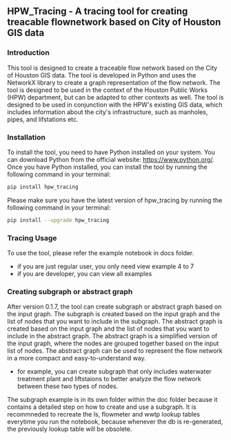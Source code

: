 ## HPW_Tracing - A tracing tool for creating treacable flownetwork based on City of Houston GIS data

### Introduction
This tool is designed to create a traceable flow network based on the City of Houston GIS data. The tool is developed in Python and uses the NetworkX library to create a graph representation of the flow network. The tool is designed to be used in the context of the Houston Public Works (HPW) department, but can be adapted to other contexts as well. The tool is designed to be used in conjunction with the HPW's existing GIS data, which includes information about the city's infrastructure, such as manholes, pipes, and lifstations etc.

### Installation
To install the tool, you need to have Python installed on your system. You can download Python from the official website: https://www.python.org/. Once you have Python installed, you can install the tool by running the following command in your terminal:

```sh
pip install hpw_tracing
```
Please make sure you have the latest version of hpw_tracing by running the following command in your terminal:
```sh
pip install --upgrade hpw_tracing
```

### Tracing Usage
To use the tool, please refer the example notebook in docs folder. 
- if you are just regular user, you only need view example 4 to 7
- if you are developer, you can view all examples

### Creating subgraph or abstract graph
After version 0.1.7, the tool can create subgraph or abstract graph based on the input graph. The subgraph is created based on the input graph and the list of nodes that you want to include in the subgraph. The abstract graph is created based on the input graph and the list of nodes that you want to include in the abstract graph. The abstract graph is a simplified version of the input graph, where the nodes are grouped together based on the input list of nodes. The abstract graph can be used to represent the flow network in a more compact and easy-to-understand way.
- for example, you can create subgraph that only includes waterwater treatment plant and liftstaions to better analyze the flow network between these two types of nodes.

The subgraph example is in its own folder within the doc folder because it contains a detailed step on how to create and use a subgraph. It is recommneded to recreate the ls, flowmeter and wwtp lookup tables everytime you run the notebook, because whenever the db is re-generated, the previously lookup table will be obsolete.